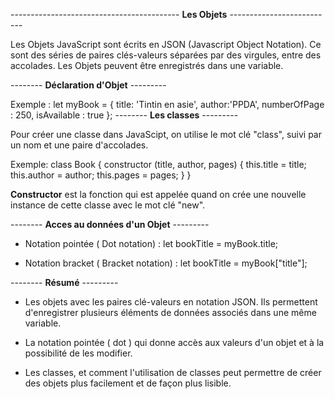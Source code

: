 ------------------------------------------ **Les Objets** --------------------------

Les Objets JavaScript sont écrits en JSON (Javascript Object Notation).
Ce sont des séries de paires clés-valeurs séparées par des virgules, entre des accolades. Les Objets peuvent être enregistrés dans une variable.

-------- **Déclaration d'Objet** ---------

Exemple : 
let myBook = {
    title: 'Tintin en asie',
    author:'PPDA',
    numberOfPage : 250,
    isAvailable : true
};
-------- **Les classes** ---------

Pour créer une classe dans JavaScipt, on utilise le mot clé "class", suivi par un nom et une paire d'accolades.

Exemple: 
class Book {
    constructor (title, author, pages) {
        this.title = title;
        this.author = author;
        this.pages = pages;
    }
}

**Constructor** est la fonction qui est appelée quand on crée une nouvelle instance de cette classe avec le mot clé "new".


-------- **Acces au données d'un Objet** ---------

- Notation pointée ( Dot notation) : let bookTitle = myBook.title;

- Notation bracket ( Bracket notation) : let bookTitle = myBook["title"];


-------- **Résumé** ---------

- Les objets avec les paires clé-valeurs en notation JSON. Ils permettent d'enregistrer plusieurs éléments de données associés dans une même variable.

- La notation pointée ( dot ) qui donne accès aux valeurs d'un objet et à la possibilité de les modifier.

- Les classes, et comment l'utilisation de classes peut permettre de créer des objets plus facilement et de façon plus lisible.
